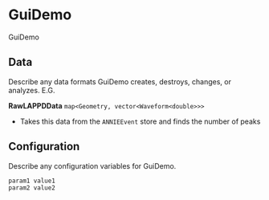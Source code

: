 # GuiDemo

GuiDemo

## Data

Describe any data formats GuiDemo creates, destroys, changes, or analyzes. E.G.

**RawLAPPDData** `map<Geometry, vector<Waveform<double>>>`
* Takes this data from the `ANNIEEvent` store and finds the number of peaks


## Configuration

Describe any configuration variables for GuiDemo.

```
param1 value1
param2 value2
```

